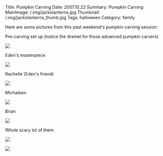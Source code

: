 Title: Pumpkin Carving
Date: 2007.10.22
Summary: Pumpkin Carving
MainImage: /.img/jackolanterns.jpg
Thumbnail: /.img/jackolanterns_thumb.jpg
Tags: halloween
Category: family

Here are some pictures from this past weekend's pumpkin carving session:

Pre-carving set up (notice the dremel for those advanced pumpkin carvers)

<p><img src="/.img/other/pumpkins0.jpg" class="smallimg" /></p>

Eden's masterpiece

<p><img src="/.img/other/pumpkins_eden.jpg" class="smallimg" /></p>

Rachelle (Eden's friend)

<p><img src="/.img/other/pumpkins_rachelle.jpg" class="smallimg" /></p>

Michaleen

<p><img src="/.img/other/pumpkins_michaleen.jpg" class="smallimg" /></p>

Brian

<p><img src="/.img/other/pumpkins_brian.jpg" class="smallimg" /></p>

Whole scary lot of them

<p><img src="/.img/other/pumpkins1.jpg" class="smallimg" /></p>

<p><img src="/.img/other/jackolanterns.jpg" class="smallimg" /></p>
